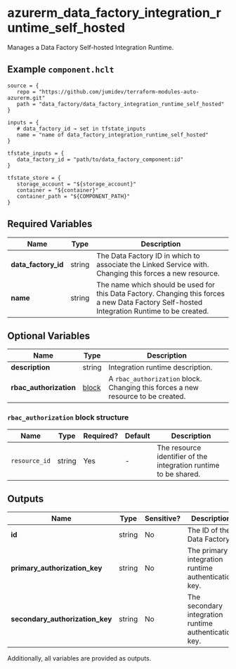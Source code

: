 # azurerm_data_factory_integration_runtime_self_hosted

Manages a Data Factory Self-hosted Integration Runtime.

## Example `component.hclt`

```hcl
source = {
   repo = "https://github.com/jumidev/terraform-modules-auto-azurerm.git"   
   path = "data_factory/data_factory_integration_runtime_self_hosted"   
}

inputs = {
   # data_factory_id → set in tfstate_inputs
   name = "name of data_factory_integration_runtime_self_hosted"   
}

tfstate_inputs = {
   data_factory_id = "path/to/data_factory_component:id"   
}

tfstate_store = {
   storage_account = "${storage_account}"   
   container = "${container}"   
   container_path = "${COMPONENT_PATH}"   
}

```

## Required Variables

| Name | Type |  Description |
| ---- | --------- |  ----------- |
| **data_factory_id** | string |  The Data Factory ID in which to associate the Linked Service with. Changing this forces a new resource. | 
| **name** | string |  The name which should be used for this Data Factory. Changing this forces a new Data Factory Self-hosted Integration Runtime to be created. | 

## Optional Variables

| Name | Type |  Description |
| ---- | --------- |  ----------- |
| **description** | string |  Integration runtime description. | 
| **rbac_authorization** | [block](#rbac_authorization-block-structure) |  A `rbac_authorization` block. Changing this forces a new resource to be created. | 

### `rbac_authorization` block structure

| Name | Type | Required? | Default | Description |
| ---- | ---- | --------- | ------- | ----------- |
| `resource_id` | string | Yes | - | The resource identifier of the integration runtime to be shared. |



## Outputs

| Name | Type | Sensitive? | Description |
| ---- | ---- | --------- | --------- |
| **id** | string | No  | The ID of the Data Factory. | 
| **primary_authorization_key** | string | No  | The primary integration runtime authentication key. | 
| **secondary_authorization_key** | string | No  | The secondary integration runtime authentication key. | 

Additionally, all variables are provided as outputs.
